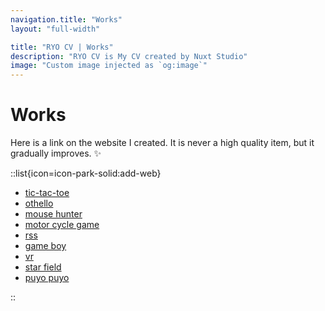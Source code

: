 ```yaml
---
navigation.title: "Works"
layout: "full-width"

title: "RYO CV | Works"
description: "RYO CV is My CV created by Nuxt Studio"
image: "Custom image injected as `og:image`"
---
```


# Works

Here is a link on the website I created. It is never a high quality item, but it gradually improves. :sparkles:

::list{icon=icon-park-solid:add-web}

- [tic-tac-toe](https://ryoaccount.github.io/profile/game/tictactoe/)
- [othello](https://ryoaccount.github.io/profile/game/othello/)
- [mouse hunter](https://ryoaccount.github.io/profile/mousehunter/)
- [motor cycle game](https://ryoaccount.github.io/profile/motorcycle/)
- [rss](https://ryoaccount.github.io/rss/)
- [game boy](https://ryoaccount.github.io/profile/gameboy/)
- [vr](https://ryoaccount.github.io/profile/aframe/)
- [star field](https://ryoaccount.github.io/profile/starfield/)
- [puyo puyo](https://ryoaccount.github.io/profile/puyopuyo/)

::
